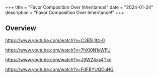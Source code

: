 +++
title = "Favor Composition Over Inheritance!"
date = "2024-01-24"
description = "Favor Composition Over Inheritance!"
+++

## Overview

https://www.youtube.com/watch?v=C3B5IIlt4-0

https://www.youtube.com/watch?v=7hXi0N1oWFU

https://www.youtube.com/watch?v=J9WZ4xs4Tkc

https://www.youtube.com/watch?v=FdFBYUQCuHQ
